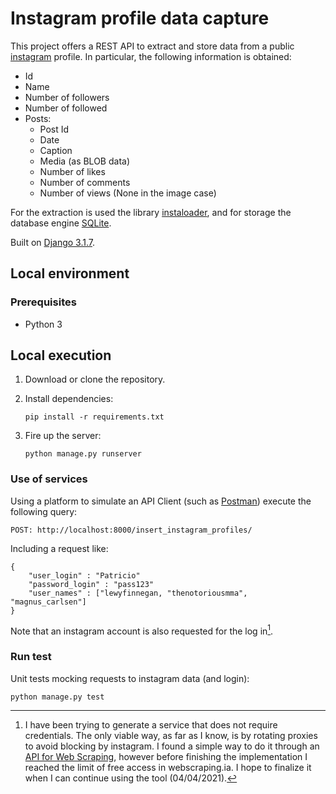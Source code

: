 # Instagram profile data capture

This project offers a REST API to extract and store data from a public [instagram](https://www.instagram.com) profile. In particular, the following information is obtained:

- Id
- Name
- Number of followers
- Number of followed
- Posts:
    - Post Id
    - Date
    - Caption
    - Media (as BLOB data)
    - Number of likes
    - Number of comments
    - Number of views (None in the image case)

For the extraction is used the library [instaloader](https://instaloader.github.io/as-module.html), and for storage the database engine [SQLite](https://www.sqlite.org/index.html).

Built on [Django 3.1.7](https://docs.djangoproject.com/en/3.1/).

## Local environment

### Prerequisites

- Python 3

## Local execution

1. Download or clone the repository.

2. Install dependencies:

    ```pip install -r requirements.txt```

3. Fire up the server:

    ```python manage.py runserver```



### Use of services

Using a platform to simulate an API Client (such as [Postman](https://www.postman.com/)) execute the following query:

```POST: http://localhost:8000/insert_instagram_profiles/```

Including a request like:

```
{
    "user_login" : "Patricio"
    "password_login" : "pass123"
    "user_names" : ["lewyfinnegan, "thenotoriousmma", "magnus_carlsen"]
}
```

Note that an instagram account is also requested for the log in[^1].

### Run test

Unit tests mocking requests to instagram data (and login):

```python manage.py test```   

[^1]: I have been trying to generate a service that does not require credentials. The only viable way, as far as I know, is by rotating proxies to avoid blocking by instagram. I found a simple way to do it through an [API for Web Scraping](https://webscraping.ai/), however before finishing the implementation I reached the limit of free access in webscraping.ia. I hope to finalize it when I can continue using the tool (04/04/2021).
